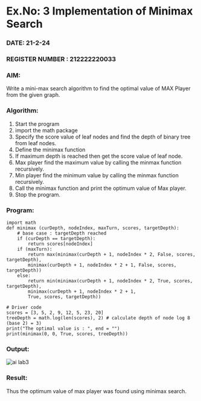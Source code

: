 # Ex.No: 3  Implementation of Minimax Search
### DATE:    21-2-24                                                                        
### REGISTER NUMBER : 212222220033
### AIM: 
Write a mini-max search algorithm to find the optimal value of MAX Player from the given graph.
### Algorithm:
1. Start the program
2. import the math package
3. Specify the score value of leaf nodes and find the depth of binary tree from leaf nodes.
4. Define the minimax function
5. If maximum depth is reached then get the score value of leaf node.
6. Max player find the maximum value by calling the minmax function recursively.
7. Min player find the minimum value by calling the minmax function recursively.
8. Call the minimax function  and print the optimum value of Max player.
9. Stop the program. 

### Program:

```
import math 
def minimax (curDepth, nodeIndex, maxTurn, scores, targetDepth): 
    # base case : targetDepth reached 
    if (curDepth == targetDepth): 
        return scores[nodeIndex] 
    if (maxTurn): 
        return max(minimax(curDepth + 1, nodeIndex * 2, False, scores, targetDepth), 
        minimax(curDepth + 1, nodeIndex * 2 + 1, False, scores, targetDepth)) 
    else: 
        return min(minimax(curDepth + 1, nodeIndex * 2, True, scores, targetDepth), 
        minimax(curDepth + 1, nodeIndex * 2 + 1, 
        True, scores, targetDepth)) 

# Driver code 
scores = [3, 5, 2, 9, 12, 5, 23, 20] 
treeDepth = math.log(len(scores), 2) # calculate depth of node log 8 (base 2) = 3) 
print("The optimal value is : ", end = "") 
print(minimax(0, 0, True, scores, treeDepth))
```






### Output:
![ai lab3](https://github.com/rajalakshmi8248/AI_Lab_2023-24/assets/122860827/b7fdf7f8-ae6a-46d7-88e7-d374df764aef)



### Result:
Thus the optimum value of max player was found using minimax search.
